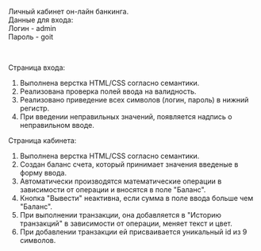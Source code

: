 Личный кабинет он-лайн банкинга.<br>
Данные для входа: <br>
Логин - admin <br>
Пароль - goit 

<br>

Страница входа:
1) Выполнена верстка HTML/CSS согласно семантики.
2) Реализована проверка полей ввода на валидность.
3) Реализовано приведение всех символов (логин, пароль) в нижний регистр.
4) При введении неправильных значений, появляется надпись о неправильном вводе.


Страница кабинета:
1) Выполнена верстка HTML/CSS согласно семантики.
2) Создан баланс счета, который принимает значения введеные в форму ввода.
3) Автоматически производятся математические операции в зависимости от операции и вносятся в поле "Баланс".
4) Кнопка "Вывести" неактивна, если сумма в поле ввода больше чем "Баланс".
5) При выполнении транзакции, она добавляется в "Историю транзакций" в зависимости от операции, меняет текст и цвет.
6) При добавлении транзакции ей присваивается уникальный id из 9 символов.
